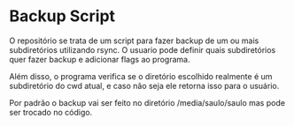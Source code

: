 # Backup Script

O repositório se trata de um script para fazer backup de um ou mais subdiretórios utilizando rsync. O usuario pode definir quais subdiretórios quer fazer backup e adicionar flags ao programa.

Além disso, o programa verifica se o diretório escolhido realmente é um subdiretório do cwd atual, e caso não seja ele retorna isso para o usuário.

Por padrão o backup vai ser feito no diretório /media/saulo/saulo mas pode ser trocado no código.


